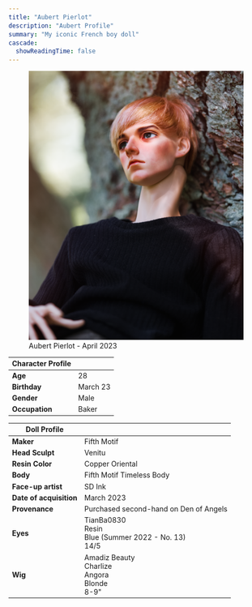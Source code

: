 ```yaml
---
title: "Aubert Pierlot"
description: "Aubert Profile"
summary: "My iconic French boy doll"
cascade:
  showReadingTime: false
---
```

<figure><img src="aubert-in-tree.png" alt="A doll sitting in a tree" width="500"><figcaption>Aubert Pierlot - April 2023</figcaption></figure> 

| Character Profile | |
| ----- | ---|
| **Age** | 28 |
| **Birthday** | March 23 |
| **Gender** | Male |
| **Occupation** | Baker |

| Doll Profile | |
| ----- | ---|
| **Maker** | Fifth Motif |
| **Head Sculpt** | Venitu |
| **Resin Color** | Copper Oriental |
| **Body** | Fifth Motif Timeless Body |
| **Face-up artist** | SD Ink |
| **Date of acquisition** | March 2023 |
| **Provenance** | Purchased second-hand on Den of Angels |
| **Eyes** | TianBa0830 <br> Resin <br> Blue (Summer 2022 - No. 13) <br> 14/5 |
| **Wig** | Amadiz Beauty <br> Charlize <br> Angora <br> Blonde <br> 8-9" |